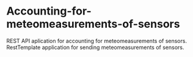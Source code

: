 # Accounting-for-meteomeasurements-of-sensors
REST API aplication for accounting for meteomeasurements of sensors. RestTemplate application for sending meteomeasurements of sensors.

